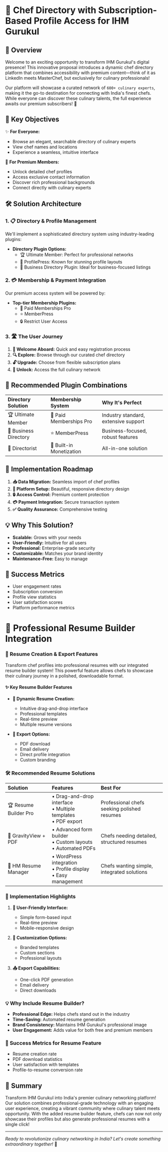 # 🍳 Chef Directory with Subscription-Based Profile Access for IHM Gurukul

## 🎯 Overview

Welcome to an exciting opportunity to transform IHM Gurukul's digital presence! This innovative proposal introduces a dynamic chef directory platform that combines accessibility with premium content—think of it as LinkedIn meets MasterChef, but exclusively for culinary professionals! 

Our platform will showcase a curated network of `600+ culinary experts`, making it the go-to destination for connecting with India's finest chefs. While everyone can discover these culinary talents, the full experience awaits our premium subscribers! 🚀

## 🎯 Key Objectives

✨ **For Everyone:**
- Browse an elegant, searchable directory of culinary experts
- View chef names and locations
- Experience a seamless, intuitive interface

💎 **For Premium Members:**
- Unlock detailed chef profiles
- Access exclusive contact information
- Discover rich professional backgrounds
- Connect directly with culinary experts

## 🛠️ Solution Architecture

### 1. 📋 Directory & Profile Management

We'll implement a sophisticated directory system using industry-leading plugins:
- **Directory Plugin Options:**
  - 🏆 Ultimate Member: Perfect for professional networks
  - 🌟 ProfilePress: Known for stunning profile layouts
  - 📱 Business Directory Plugin: Ideal for business-focused listings

### 2. 💳 Membership & Payment Integration

Our premium access system will be powered by:
- **Top-tier Membership Plugins:**
  - 💫 Paid Memberships Pro
  - ⭐ MemberPress
  - 🔒 Restrict User Access

### 3. 🛣️ The User Journey

1. **🎉 Welcome Aboard:** Quick and easy registration process
2. **🔍 Explore:** Browse through our curated chef directory
3. **🔓 Upgrade:** Choose from flexible subscription plans
4. **🌟 Unlock:** Access the full culinary network

## 🎨 Recommended Plugin Combinations

| Directory Solution | Membership System | Why It's Perfect |
| :-- | :-- | :-- |
| 🏆 Ultimate Member | 💫 Paid Memberships Pro | Industry standard, extensive support |
| 🌟 Business Directory | ⭐ MemberPress | Business-focused, robust features |
| 📱 Directorist | 🎯 Built-in Monetization | All-in-one solution |

## 🚀 Implementation Roadmap

1. **📥 Data Migration:** Seamless import of chef profiles
2. **🎨 Platform Setup:** Beautiful, responsive directory design
3. **🔒 Access Control:** Premium content protection
4. **💳 Payment Integration:** Secure transaction system
5. **✅ Quality Assurance:** Comprehensive testing

## 💡 Why This Solution?

- **Scalable:** Grows with your needs
- **User-Friendly:** Intuitive for all users
- **Professional:** Enterprise-grade security
- **Customizable:** Matches your brand identity
- **Maintenance-Free:** Easy to manage

## 🌟 Success Metrics

- User engagement rates
- Subscription conversion
- Profile view statistics
- User satisfaction scores
- Platform performance metrics

# 📝 Professional Resume Builder Integration

### 🎨 Resume Creation & Export Features

Transform chef profiles into professional resumes with our integrated resume builder system! This powerful feature allows chefs to showcase their culinary journey in a polished, downloadable format.

#### ✨ Key Resume Builder Features

- **🎯 Dynamic Resume Creation:**
  - Intuitive drag-and-drop interface
  - Professional templates
  - Real-time preview
  - Multiple resume versions

- **📄 Export Options:**
  - PDF download
  - Email delivery
  - Direct profile integration
  - Custom branding

### 🛠️ Recommended Resume Solutions

| Solution | Features | Best For |
| :-- | :-- | :-- |
| 🏆 Resume Builder Pro | • Drag-and-drop interface<br>• Multiple templates<br>• PDF export | Professional chefs seeking polished resumes |
| 🌟 GravityView + PDF | • Advanced form builder<br>• Custom layouts<br>• Automated PDFs | Chefs needing detailed, structured resumes |
| 💫 HM Resume Manager | • WordPress integration<br>• Profile display<br>• Easy management | Chefs wanting simple, integrated solutions |

### 🚀 Implementation Highlights

1. **📱 User-Friendly Interface:**
   - Simple form-based input
   - Real-time preview
   - Mobile-responsive design

2. **🎨 Customization Options:**
   - Branded templates
   - Custom sections
   - Professional layouts

3. **📤 Export Capabilities:**
   - One-click PDF generation
   - Email delivery
   - Direct downloads

### 💡 Why Include Resume Builder?

- **Professional Edge:** Helps chefs stand out in the industry
- **Time-Saving:** Automated resume generation
- **Brand Consistency:** Maintains IHM Gurukul's professional image
- **User Engagement:** Adds value for both free and premium members

### 🎯 Success Metrics for Resume Feature

- Resume creation rate
- PDF download statistics
- User satisfaction with templates
- Profile-to-resume conversion rate

## 🎯 Summary

Transform IHM Gurukul into India's premier culinary networking platform! Our solution combines professional-grade technology with an engaging user experience, creating a vibrant community where culinary talent meets opportunity. With the added resume builder feature, chefs can now not only showcase their profiles but also generate professional resumes with a single click!

---

*Ready to revolutionize culinary networking in India? Let's create something extraordinary together!* 🚀

